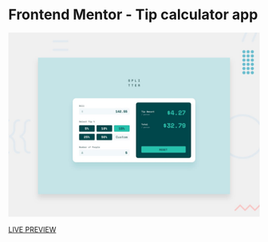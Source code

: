 # Frontend Mentor - Tip calculator app

![Design preview for the Tip calculator app coding challenge](./design/desktop-preview.jpg)

[LIVE PREVIEW](https://suhas991.github.io/Tip_Caluclator/)
